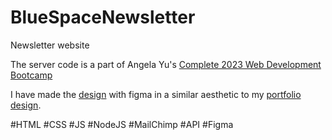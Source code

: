 # BlueSpaceNewsletter
Newsletter website 

The server code is a part of Angela Yu's <a href="https://www.udemy.com/course/the-complete-web-development-bootcamp/learn/lecture/12384816?start=15#overview" target="_blank">Complete 2023 Web Development Bootcamp</a>

I have made the <a href="https://www.figma.com/file/rgKpSAMRwfHLIjru9sb9nP/Untitled?node-id=2%3A25&t=xWDuMkYRxqkE6tme-1" target="_blank">design</a> with figma in a similar aesthetic to my <a href="https://quelorel.github.io/ReactPortfolio/" target="_blank">portfolio design</a>.



#HTML #CSS #JS #NodeJS #MailChimp #API #Figma
